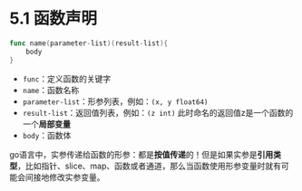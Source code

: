 # 5.1 函数声明

```go
func name(parameter-list)(result-list){
    body
}
```

* `func`：定义函数的关键字
* `name`：函数名称
* `parameter-list`：形参列表，例如：`(x, y float64)`
* `result-list`：返回值列表，例如：`(z int)` 此时命名的返回值z是一个函数的一个**局部变量**
* `body`：函数体

go语言中，实参传递给函数的形参：都是**按值传递**的！但是如果实参是**引用类型**，比如指针、slice、map、函数或者通道，那么当函数使用形参变量时就有可能会间接地修改实参变量。

